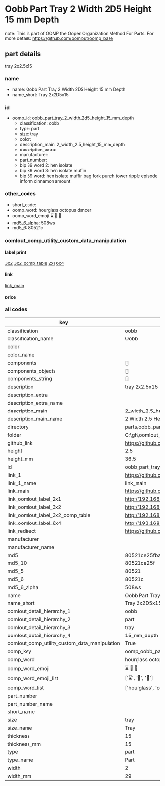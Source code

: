 # Oobb Part Tray 2 Width 2D5 Height 15 mm Depth  

note: This is part of OOMP the Oopen Organization Method For Parts. For more details: https://github.com/oomlout/oomp_base

##  part details
  



tray 2x2.5x15



### name
* name: Oobb Part Tray 2 Width 2D5 Height 15 mm Depth
* name_short: Tray 2x2D5x15 
### id
* oomp_id: oobb_part_tray_2_width_2d5_height_15_mm_depth
  * classification: oobb
  * type: part
  * size: tray
  * color: 
  * description_main: 2_width_2.5_height_15_mm_depth
  * description_extra: 
  * manufacturer: 
  * part_number: 
  * bip 39 word 2: hen isolate
  * bip 39 word 3: hen isolate muffin
  * bip 39 word: hen isolate muffin bag fork punch tower ripple episode inform cinnamon amount

### other_codes
* short_code: 
* oomp_word: hourglass octopus dancer
* oomp_word_emoji :hourglass: :octopus: :dancer:
* md5_6_alpha: 508ws
* md5_6: 80521c






### oomlout_oomp_utility_custom_data_manipulation
#### label print
[3x2](http://192.168.1.245:1112/?label=oomp%20508ws)
[3x2_oomp_table](http://192.168.1.108:1112/?label=oomp%20508ws)
[2x1](http://192.168.1.242:1112/?label=oomp%20508ws)
[6x4](http://192.168.1.55:1112/?label=oomp%20508ws)    

#### link

[link_main](https://github.com/oomlout/oomlout_oobb_version_4_generated_parts/tree/main/navigation_oomp/oobb/part/tray/2_width_2.5_height_15_mm_depth/part)                              

#### price







### all codes 
| key | value |  
| --- | --- |  
| classification | oobb |  
| classification_name | Oobb |  
| color |  |  
| color_name |  |  
| components | [] |  
| components_objects | [] |  
| components_string | [] |  
| description | tray 2x2.5x15 |  
| description_extra |  |  
| description_extra_name |  |  
| description_main | 2_width_2.5_height_15_mm_depth |  
| description_main_name | 2 Width 2.5 Height 15 mm Depth |  
| directory | parts/oobb_part_tray_2_width_2d5_height_15_mm_depth |  
| folder | C:\gh\oomlout_oobb_version_4_generated_parts\parts\oobb_part_tray_2_width_2d5_height_15_mm_depth |  
| github_link | https://github.com/oomlout/oomlout_oomp_part_src/tree/main/parts/oobb_part_tray_2_width_2d5_height_15_mm_depth |  
| height | 2.5 |  
| height_mm | 36.5 |  
| id | oobb_part_tray_2_width_2d5_height_15_mm_depth |  
| link_1 | https://github.com/oomlout/oomlout_oobb_version_4_generated_parts/tree/main/navigation_oomp/oobb/part/tray/2_width_2.5_height_15_mm_depth/part |  
| link_1_name | link_main |  
| link_main | https://github.com/oomlout/oomlout_oobb_version_4_generated_parts/tree/main/navigation_oomp/oobb/part/tray/2_width_2.5_height_15_mm_depth/part |  
| link_oomlout_label_2x1 | http://192.168.1.242:1112/?label=oomp%20508ws |  
| link_oomlout_label_3x2 | http://192.168.1.245:1112/?label=oomp%20508ws |  
| link_oomlout_label_3x2_oomp_table | http://192.168.1.108:1112/?label=oomp%20508ws |  
| link_oomlout_label_6x4 | http://192.168.1.55:1112/?label=oomp%20508ws |  
| link_redirect | https://github.com/oomlout/oomlout_oobb_version_4_generated_parts/tree/main/parts/oobb_tray_02_2d5_15 |  
| manufacturer |  |  
| manufacturer_name |  |  
| md5 | 80521ce25fba5cc6b72db119225da359 |  
| md5_10 | 80521ce25f |  
| md5_5 | 80521 |  
| md5_6 | 80521c |  
| md5_6_alpha | 508ws |  
| name | Oobb Part Tray 2 Width 2D5 Height 15 mm Depth |  
| name_short | Tray 2x2D5x15  |  
| oomlout_detail_hierarchy_1 | oobb |  
| oomlout_detail_hierarchy_2 | part |  
| oomlout_detail_hierarchy_3 | tray |  
| oomlout_detail_hierarchy_4 | 15_mm_depth |  
| oomlout_oomp_utility_custom_data_manipulation | True |  
| oomp_key | oomp_oobb_part_tray_2_width_2d5_height_15_mm_depth |  
| oomp_word | hourglass octopus dancer |  
| oomp_word_emoji | :hourglass: :octopus: :dancer: |  
| oomp_word_emoji_list | [':hourglass:', ':octopus:', ':dancer:'] |  
| oomp_word_list | ['hourglass', 'octopus', 'dancer'] |  
| part_number |  |  
| part_number_name |  |  
| short_name |  |  
| size | tray |  
| size_name | Tray |  
| thickness | 15 |  
| thickness_mm | 15 |  
| type | part |  
| type_name | Part |  
| width | 2 |  
| width_mm | 29 |  
